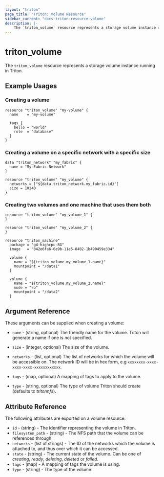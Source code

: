 ```yaml
---
layout: "triton"
page_title: "Triton: Volume Resource"
sidebar_current: "docs-triton-resource-volume"
description: |-
    The `triton_volume` resource represents a storage volume instance running in Triton.
---
```


# triton\_volume

The `triton_volume` resource represents a storage volume instance running in Triton.

## Example Usages

### Creating a volume

```hcl
resource "triton_volume" "my-volume" {
  name    = "my-volume"

  tags {
    hello = "world"
    role  = "database"
  }
}
```

### Creating a volume on a specific network with a specific size

```hcl
data "triton_network" "my_fabric" {
  name = "My-Fabric-Network"
}

resource "triton_volume" "my_volume" {
  networks = ["${data.triton_network.my_fabric.id}"]
  size = 10240
}
```

### Creating two volumes and one machine that uses them both

```hcl
resource "triton_volume" "my_volume_1" {
}

resource "triton_volume" "my_volume_2" {
}

resource "triton_machine"
  package = "g4-highcpu-8G"
  image   = "842e6fa6-6e9b-11e5-8402-1b490459e334"

  volume {
    name = "${triton_volume.my_volume_1.name}"
    mountpoint = "/data1"
  }

  volume {
    name = "${triton_volume.my_volume_2.name}"
    mode = "ro"
    mountpoint = "/data2"
  }
```

## Argument Reference

These arguments can be supplied when creating a volume:

* `name` - (string, optional)
    The friendly name for the volume. Triton will generate a name if one is not specified.

* `size` - (integer, optional)
    The size of the volume.

* `networks` - (list, optional)
    The list of networks for which the volume will be accessible on. The network ID will be in hex form, e.g `xxxxxxxx-xxxx-xxxx-xxxx-xxxxxxxxxxxx`.

* `tags` - (map, optional)
    A mapping of tags to apply to the volume.

* `type` - (string, optional)
    The type of volume Triton should create (defaults to *tritonnfs*).


## Attribute Reference

The following attributes are exported on a volume resource:

* `id` - (string) - The identifier representing the volume in Triton.
* `filesystem_path` - (string) - The NFS path that the volume can be referenced
  through.
* `networks` - (list of strings) - The ID of the networks which the volume is
  attached to, and thus over which it can be accessed.
* `state` - (string) - The current state of the volume. Can be one of
  *creating*, *ready*, *deleting*, *deleted* or *failed*.
* `tags` - (map) - A mapping of tags the volume is using.
* `type` - (string) - The type of the volume.
